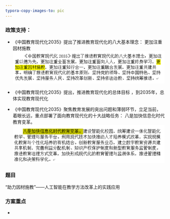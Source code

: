 ```yaml
---
typora-copy-images-to: pic
---
```


### 政策支持：

- 《中国教育现代化2035》提出了推进教育现代化的八大基本理念： 更加注重因材施教  ![1575558826128](pic/1575558826128.png)

- 《中国教育现代化2035》提出，推进教育现代化的总体目标 ，到2035年，总体实现教育现代化  
- 《中国教育现代化2035》聚焦教育发展的突出问题和薄弱环节，立足当前，着眼长远，重点部署了面向教育现代化的十大战略任务：         八是加快信息化时代教育变革。  ![1575558922305](pic/1575558922305.png)



### 题目

“助力因材施教”——人工智能在教学方法改革上的实践应用

### 方案重点

- 










































